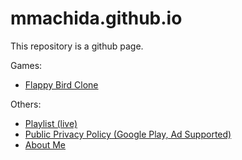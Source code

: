 # mmachida.github.io

This repository is a github page.

Games:
- [Flappy Bird Clone](https://mmachida.github.io/FlappyBirdClone/)

Others:
- [Playlist (live)](https://mmachida.github.io/playlist/)
- [Public Privacy Policy (Google Play, Ad Supported)](https://mmachida.github.io/PrivacyPolicyAdSupported/)
- [About Me](https://mmachida.github.io/aboutme/)
